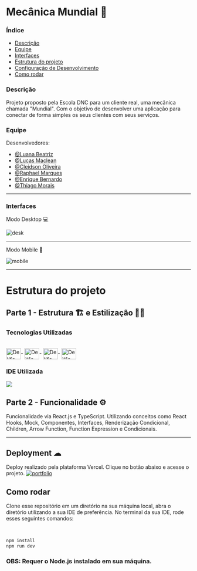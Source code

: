 # Mecânica Mundial 🚗

### Índice
<ul>
  <a href="#descrição"><li>Descrição</li></a>
  <a href="#equipe"><li>Equipe</li></a>
  <a href="#interfaces"><li>Interfaces</li></a>
  <a href="#estrutura-do-projeto"><li>Estrutura do projeto</li></a>
  <a href="#deployment-"><li>Configuração de Desenvolvimento</li></a>
  <a href="#como-rodar"><li>Como rodar</li></a>
</ul>

### Descrição
Projeto proposto pela Escola DNC para um cliente real, uma mecânica chamada "Mundial". Com o objetivo de desenvolver uma aplicação para conectar de forma simples os seus clientes com seus serviços.

### Equipe
Desenvolvedores: 
- [@Luana Beatriz](https://github.com/lubias)
- [@Lucas Maclean](https://www.github.com/osmaclean)
- [@Cleidson Oliveira](https://github.com/Cleidson-Oliveira/mecanica-mundial)
- [@Raphael Marques](https://github.com/RaphaelMarquesMartorella)
- [@Enrique Bernardo](https://github.com/EnriqueBernardo)
- [@Thiago Morais](https://github.com/thiagomorais16)

<hr>

### Interfaces
Modo Desktop 💻

![desk](https://github.com/Mecanica-Mundial/mecanica-mundial/assets/115199808/a44a796d-97c3-402c-aac6-55f298d2b82a)

<hr>

Modo Mobile 📲

![mobile](https://github.com/Mecanica-Mundial/mecanica-mundial/assets/115199808/4795fe68-44ab-4ed1-bed3-b0d9abff43f1)

<hr>

# Estrutura do projeto
## Parte 1 - Estrutura 🏗 e Estilização 👨‍🎨
### Tecnologias Utilizadas
<div style="display: inline_block"><br>
  <img align="center" alt="Devs-HTML" height="30" width="40" src="https://cdn.jsdelivr.net/gh/devicons/devicon/icons/nextjs/nextjs-line.svg">-
  <img align="center" alt="Devs-CSS" height="30" width="40" src="https://cdn.jsdelivr.net/gh/devicons/devicon/icons/tailwindcss/tailwindcss-plain.svg">-
  <img align="center" alt="Devs-CSS" height="30" width="40" src="https://cdn.jsdelivr.net/gh/devicons/devicon/icons/typescript/typescript-original.svg">-
  <img align="center" alt="Devs-JavaScript" height="30" width="40" src="https://cdn.jsdelivr.net/gh/devicons/devicon/icons/react/react-original.svg">
</div>


### IDE Utilizada
<div> 
<img src="https://img.shields.io/badge/Visual_Studio_Code-0078D4?style=for-the-badge&logo=visual%20studio%20code&logoColor=white">
</div>


## Parte 2 - Funcionalidade ⚙

Funcionalidade via React.js e TypeScript. Utilizando conceitos como React Hooks, Mock, Componentes, Interfaces, Renderização Condicional, Children, Arrow Function, Function Expression e Condicionais.

<hr>

## Deployment ☁

Deploy realizado pela plataforma Vercel. Clique no botão abaixo e acesse o projeto.
[![portfolio](https://img.shields.io/badge/-CLIQUE%20AQUI-yellowgreen)](https://mecanica-mundial.vercel.app)

## Como rodar
Clone esse repositório em um diretório na sua máquina local, abra o diretório utilizando a sua IDE de preferência. No terminal da sua IDE, rode esses seguintes comandos:

<br>

```sh
npm install
npm run dev
```

### OBS: Requer o Node.js instalado em sua máquina.


